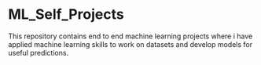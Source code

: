 # ML_Self_Projects
This repository contains  end to end machine learning projects where i have applied machine learning skills to work on datasets and develop models for useful predictions.
